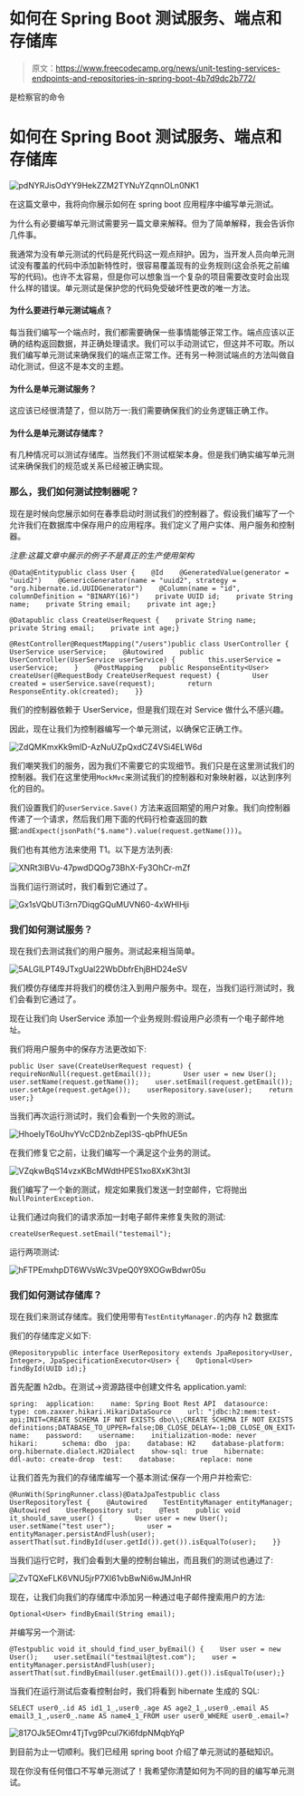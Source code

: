 # 如何在 Spring Boot 测试服务、端点和存储库

> 原文：<https://www.freecodecamp.org/news/unit-testing-services-endpoints-and-repositories-in-spring-boot-4b7d9dc2b772/>

是检察官的命令

# 如何在 Spring Boot 测试服务、端点和存储库

![pdNYRJisOdYY9HekZZM2TYNuYZqnnOLn0NK1](img/cdf6aaa57620c130baab8d2f6d6c0434.png)

在这篇文章中，我将向你展示如何在 spring boot 应用程序中编写单元测试。

为什么有必要编写单元测试需要另一篇文章来解释。但为了简单解释，我会告诉你几件事。

我通常为没有单元测试的代码是死代码这一观点辩护。因为，当开发人员向单元测试没有覆盖的代码中添加新特性时，很容易覆盖现有的业务规则(这会杀死之前编写的代码)。也许不太容易，但是你可以想象当一个复杂的项目需要改变时会出现什么样的错误。单元测试是保护您的代码免受破坏性更改的唯一方法。

#### **为什么要进行单元测试端点？**

每当我们编写一个端点时，我们都需要确保一些事情能够正常工作。端点应该以正确的结构返回数据，并正确处理请求。我们可以手动测试它，但这并不可取。所以我们编写单元测试来确保我们的端点正常工作。还有另一种测试端点的方法叫做自动化测试，但这不是本文的主题。

#### **为什么是单元测试服务？**

这应该已经很清楚了，但以防万一:我们需要确保我们的业务逻辑正确工作。

#### 为什么是单元测试存储库？

有几种情况可以测试存储库。当然我们不测试框架本身。但是我们确实编写单元测试来确保我们的规范或关系已经被正确实现。

### 那么，我们如何测试控制器呢？

现在是时候向您展示如何在春季启动时测试我们的控制器了。假设我们编写了一个允许我们在数据库中保存用户的应用程序。我们定义了用户实体、用户服务和控制器。

*注意:这篇文章中展示的例子不是真正的生产使用架构*

```
@Data@Entitypublic class User {    @Id    @GeneratedValue(generator = "uuid2")    @GenericGenerator(name = "uuid2", strategy = "org.hibernate.id.UUIDGenerator")    @Column(name = "id", columnDefinition = "BINARY(16)")    private UUID id;    private String name;    private String email;    private int age;}
```

```
@Datapublic class CreateUserRequest {    private String name;    private String email;    private int age;}
```

```
@RestController@RequestMapping("/users")public class UserController {    UserService userService;    @Autowired    public UserController(UserService userService) {        this.userService = userService;    }    @PostMapping    public ResponseEntity<User> createUser(@RequestBody CreateUserRequest request) {        User created = userService.save(request);        return ResponseEntity.ok(created);    }}
```

我们的控制器依赖于 UserService，但是我们现在对 Service 做什么不感兴趣。

因此，现在让我们为控制器编写一个单元测试，以确保它正确工作。

![ZdQMKmxKk9mlD-AzNuUZpQxdCZ4VSi4ELW6d](img/ea69b5e4af3e1e95c31f03711132f234.png)

我们嘲笑我们的服务，因为我们不需要它的实现细节。我们只是在这里测试我们的控制器。我们在这里使用`MockMvc`来测试我们的控制器和对象映射器，以达到序列化的目的。

我们设置我们的`userService.Save()` 方法来返回期望的用户对象。我们向控制器传递了一个请求，然后我们用下面的代码行检查返回的数据:`andExpect(jsonPath("$.name").value(request.getName()))`。

我们也有其他方法来使用 T1。以下是方法列表:

![XNRt3lBVu-47pwdDQOg73BhX-Fy3OhCr-mZf](img/1522ee41981016ad0d84f62edbd118cf.png)

当我们运行测试时，我们看到它通过了。

![Gx1sVQbUTi3rn7DiqgGQuMUVN60-4xWHIHji](img/81f973e702c4bb837be21f15f1f91578.png)

### 我们如何测试服务？

现在我们去测试我们的用户服务。测试起来相当简单。

![5ALGlLPT49JTxgUal22WbDbfrEhjBHD24eSV](img/8068ae128f1f6bab0ce35963c85c8fa0.png)

我们模仿存储库并将我们的模仿注入到用户服务中。现在，当我们运行测试时，我们会看到它通过了。

现在让我们向 UserService 添加一个业务规则:假设用户必须有一个电子邮件地址。

我们将用户服务中的保存方法更改如下:

```
public User save(CreateUserRequest request) {    requireNonNull(request.getEmail());        User user = new User();    user.setName(request.getName());    user.setEmail(request.getEmail());    user.setAge(request.getAge());    userRepository.save(user);    return user;}
```

当我们再次运行测试时，我们会看到一个失败的测试。

![HhoeIyT6oUhvYVcCD2nbZepI3S-qbPfhUE5n](img/89f26f60be376b639dae320a66302b3b.png)

在我们修复它之前，让我们编写一个满足这个业务的测试。

![VZqkwBqS14vzxKBcMWdtHPES1xo8XxK3ht3I](img/a6d9661f794b1b148aa6e2adfbca8c1f.png)

我们编写了一个新的测试，规定如果我们发送一封空邮件，它将抛出`NullPointerException.`

让我们通过向我们的请求添加一封电子邮件来修复失败的测试:

```
createUserRequest.setEmail("testemail");
```

运行两项测试:

![hFTPEmxhpDT6WVsWc3VpeQ0Y9XOGwBdwr05u](img/480780ed19b84fcbb926bea5f66d1e91.png)

### 我们如何测试存储库？

现在我们来测试存储库。我们使用带有`TestEntityManager.`的内存 h2 数据库

我们的存储库定义如下:

```
@Repositorypublic interface UserRepository extends JpaRepository<User, Integer>, JpaSpecificationExecutor<User> {    Optional<User> findById(UUID id);}
```

首先配置 h2db。在测试->资源路径中创建文件名 application.yaml:

```
spring:  application:    name: Spring Boot Rest API  datasource:    type: com.zaxxer.hikari.HikariDataSource    url: "jdbc:h2:mem:test-api;INIT=CREATE SCHEMA IF NOT EXISTS dbo\\;CREATE SCHEMA IF NOT EXISTS definitions;DATABASE_TO_UPPER=false;DB_CLOSE_DELAY=-1;DB_CLOSE_ON_EXIT=false;MODE=MSSQLServer"    name:    password:    username:    initialization-mode: never    hikari:      schema: dbo  jpa:    database: H2    database-platform: org.hibernate.dialect.H2Dialect    show-sql: true    hibernate:      ddl-auto: create-drop  test:    database:      replace: none
```

让我们首先为我们的存储库编写一个基本测试:保存一个用户并检索它:

```
@RunWith(SpringRunner.class)@DataJpaTestpublic class UserRepositoryTest {    @Autowired    TestEntityManager entityManager;    @Autowired    UserRepository sut;    @Test    public void it_should_save_user() {        User user = new User();        user.setName("test user");        user = entityManager.persistAndFlush(user);        assertThat(sut.findById(user.getId()).get()).isEqualTo(user);    }}
```

当我们运行它时，我们会看到大量的控制台输出，而且我们的测试也通过了:

![ZvTQXeFLK6VNU5jrP7Xl61vbBwNi6wJMJnHR](img/9a0fb6c908cde28e4603afada4dbfeb1.png)

现在，让我们向我们的存储库中添加另一种通过电子邮件搜索用户的方法:

```
Optional<User> findByEmail(String email);
```

并编写另一个测试:

```
@Testpublic void it_should_find_user_byEmail() {    User user = new User();    user.setEmail("testmail@test.com");    user = entityManager.persistAndFlush(user);    assertThat(sut.findByEmail(user.getEmail()).get()).isEqualTo(user);}
```

当我们在运行测试后查看控制台时，我们将看到 hibernate 生成的 SQL:

```
SELECT user0_.id AS id1_1_,user0_.age AS age2_1_,user0_.email AS email3_1_,user0_.name AS name4_1_FROM user user0_WHERE user0_.email=?
```

![817OJk5EOmr4TjTvg9Pcul7Ki6fdpNMqbYqP](img/a2ffc207ee82bc99f20070ca7dd49b49.png)

到目前为止一切顺利。我们已经用 spring boot 介绍了单元测试的基础知识。

现在你没有任何借口不写单元测试了！我希望你清楚如何为不同的目的编写单元测试。